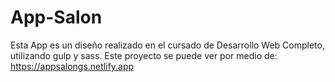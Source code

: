 # App-Salon
Esta App es un diseño realizado en el cursado de Desarrollo Web Completo, utilizando gulp y sass.
Este proyecto se puede ver por medio de:
https://appsalongs.netlify.app
